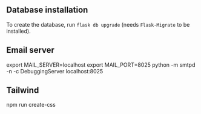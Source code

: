## Database installation

To create the database, run `flask db upgrade` (needs `Flask-Migrate` to be installed).

## Email server

export MAIL_SERVER=localhost
export MAIL_PORT=8025
python -m smtpd -n -c DebuggingServer localhost:8025

## Tailwind

npm run create-css